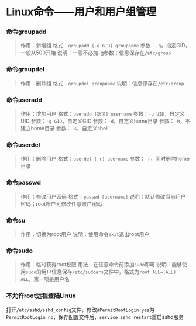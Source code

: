 # Linux命令——用户和用户组管理

### 命令groupadd

> 作用：新增组
> 格式：`groupadd [-g GID] groupname`
> 参数：`-g`，指定GID，一般从500开始
> 说明：一般不必加-g参数；信息保存在`/etc/group`

### 命令groupdel

> 作用：删除组
> 格式：`groupdel groupname`
> 说明：信息保存在`/etc/group`

### 命令useradd

> 作用：增加用户
> 格式：`useradd [选项] username`
> 参数：`-u UID`，自定义UID
> 参数：`-g GID`，自定义GID
> 参数：`-d`，自定义home目录
> 参数：`-M`，不建立home目录
> 参数：`-s`，自定义shell

### 命令userdel

> 作用：删除用户
> 格式：`userdel [-r] username`
> 参数：`-r`，同时删除home目录

### 命令passwd

> 作用：修改用户密码
> 格式：`passwd [username]`
> 说明：默认修改当前用户密码；root账户可修改任意账户密码

### 命令su

> 作用：切换为root用户
> 说明：使用命令`exit`退出root用户

### 命令sudo

> 作用：临时获得root权限
> 用法：在任意命令前添加`sudo`即可
> 说明：能够使用`sudo`的用户信息保存`/etc/sudoers`文件中，格式为`root ALL=(ALL) ALL`，第一项是用户名

### 不允许root远程登陆Linux

打开`/etc/sshd/sshd_config`文件，修改`#PermitRootLogin yes`为`PermitRootLogin no`，保存配置文件后，`service sshd restart`重启sshd服务